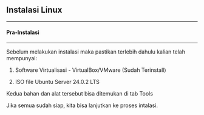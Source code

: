 ## Instalasi Linux
---

#### Pra-Instalasi
___

Sebelum melakukan instalasi maka pastikan terlebih dahulu kalian telah mempunyai:

1. Software Virtualisasi - VirtualBox/VMware (Sudah Terinstall)

2. ISO file Ubuntu Server 24.0.2 LTS

Kedua bahan dan alat tersebut bisa ditemukan di tab Tools

Jika semua sudah siap, kita bisa lanjutkan ke proses intalasi.